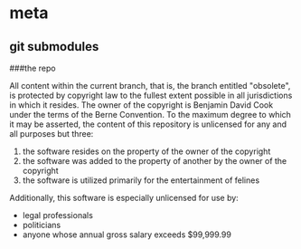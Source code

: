 # meta
## git submodules
###the repo

All content within the current branch, that is, the branch entitled "obsolete", is protected by copyright law to the fullest extent possible in all jurisdictions in which it resides. The owner of the copyright is Benjamin David Cook under the terms of the Berne Convention. To the maximum degree to which it may be asserted, the content of this repository is unlicensed for any and all purposes but three:

1. the software resides on the property of the owner of the copyright
2. the software was added to the property of another by the owner of the copyright
3. the software is utilized primarily for the entertainment of felines

Additionally, this software is especially unlicensed for use by:
- legal professionals
- politicians
- anyone whose annual gross salary exceeds $99,999.99
